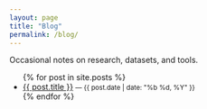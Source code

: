 ```yaml
---
layout: page
title: "Blog"
permalink: /blog/
---
```


<p>Occasional notes on research, datasets, and tools.</p>

<ul>
{% for post in site.posts %}
  <li>
    <a href="{{ post.url | relative_url }}">{{ post.title }}</a>
    <small>— {{ post.date | date: "%b %d, %Y" }}</small>
  </li>
{% endfor %}
</ul>